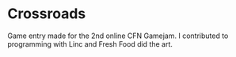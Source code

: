 # Crossroads
Game entry made for the 2nd online CFN Gamejam. I contributed to programming with Linc and Fresh Food did the art.
